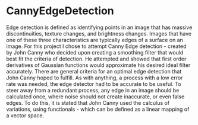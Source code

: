 # CannyEdgeDetection
Edge detection is defined as identifying points in an image that has massive discontinuities, texture changes, and brightness changes. Images that have one of these three characteristics are typically edges of a surface on an image. For this project I chose to attempt Canny Edge detection - created by John Canny who decided upon creating a smoothing filter that would best fit the criteria of detection. He attempted and showed that first order derivatives of Gaussian functions would approximate his desired ideal filter accurately. There are general criteria for an optimal edge detection that John Canny hoped to fulfill. As with anything, a process with a low error rate was needed, the edge detector had to be accurate to be useful. To steer away from a redundant process, any edge in an image should be calculated once, where noise should not create inaccurate, or even false edges. To do this, it is stated that John Canny used the calculus of variations, using functionals - which can be defined as a linear mapping of a vector space.
